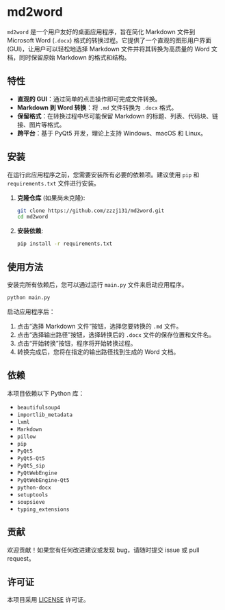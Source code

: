 # md2word

`md2word` 是一个用户友好的桌面应用程序，旨在简化 Markdown 文件到 Microsoft Word (`.docx`) 格式的转换过程。它提供了一个直观的图形用户界面 (GUI)，让用户可以轻松地选择 Markdown 文件并将其转换为高质量的 Word 文档，同时保留原始 Markdown 的格式和结构。

## 特性

*   **直观的 GUI**：通过简单的点击操作即可完成文件转换。
*   **Markdown 到 Word 转换**：将 `.md` 文件转换为 `.docx` 格式。
*   **保留格式**：在转换过程中尽可能保留 Markdown 的标题、列表、代码块、链接、图片等格式。
*   **跨平台**：基于 PyQt5 开发，理论上支持 Windows、macOS 和 Linux。

## 安装

在运行此应用程序之前，您需要安装所有必要的依赖项。建议使用 `pip` 和 `requirements.txt` 文件进行安装。

1.  **克隆仓库** (如果尚未克隆):
    ```bash
    git clone https://github.com/zzzj131/md2word.git
    cd md2word
    ```


2.  **安装依赖**:
    ```bash
    pip install -r requirements.txt
    ```

## 使用方法

安装完所有依赖后，您可以通过运行 `main.py` 文件来启动应用程序。

```bash
python main.py
```

启动应用程序后：
1.  点击“选择 Markdown 文件”按钮，选择您要转换的 `.md` 文件。
2.  点击“选择输出路径”按钮，选择转换后的 `.docx` 文件的保存位置和文件名。
3.  点击“开始转换”按钮，程序将开始转换过程。
4.  转换完成后，您将在指定的输出路径找到生成的 Word 文档。

## 依赖

本项目依赖以下 Python 库：

*   `beautifulsoup4`
*   `importlib_metadata`
*   `lxml`
*   `Markdown`
*   `pillow`
*   `pip`
*   `PyQt5`
*   `PyQt5-Qt5`
*   `PyQt5_sip`
*   `PyQtWebEngine`
*   `PyQtWebEngine-Qt5`
*   `python-docx`
*   `setuptools`
*   `soupsieve`
*   `typing_extensions`

## 贡献

欢迎贡献！如果您有任何改进建议或发现 bug，请随时提交 issue 或 pull request。

## 许可证

本项目采用 [LICENSE](LICENSE) 许可证。
